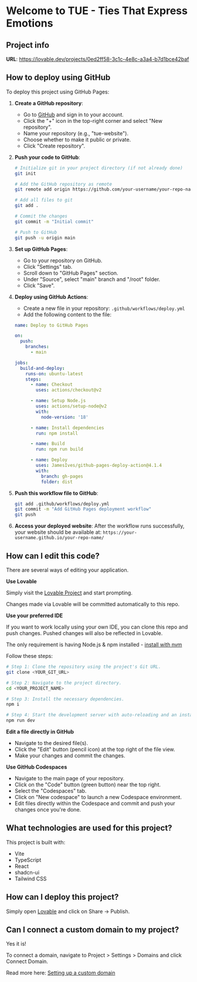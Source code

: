 # Welcome to TUE - Ties That Express Emotions

## Project info

**URL**: https://lovable.dev/projects/0ed2ff58-3c1c-4e8c-a3a4-b7d1bce42baf

## How to deploy using GitHub

To deploy this project using GitHub Pages:

1. **Create a GitHub repository**:
   - Go to [GitHub](https://github.com) and sign in to your account.
   - Click the "+" icon in the top-right corner and select "New repository".
   - Name your repository (e.g., "tue-website").
   - Choose whether to make it public or private.
   - Click "Create repository".

2. **Push your code to GitHub**:
   ```sh
   # Initialize git in your project directory (if not already done)
   git init
   
   # Add the GitHub repository as remote
   git remote add origin https://github.com/your-username/your-repo-name.git
   
   # Add all files to git
   git add .
   
   # Commit the changes
   git commit -m "Initial commit"
   
   # Push to GitHub
   git push -u origin main
   ```

3. **Set up GitHub Pages**:
   - Go to your repository on GitHub.
   - Click "Settings" tab.
   - Scroll down to "GitHub Pages" section.
   - Under "Source", select "main" branch and "/root" folder.
   - Click "Save".

4. **Deploy using GitHub Actions**:
   - Create a new file in your repository: `.github/workflows/deploy.yml`
   - Add the following content to the file:

   ```yaml
   name: Deploy to GitHub Pages

   on:
     push:
       branches:
         - main

   jobs:
     build-and-deploy:
       runs-on: ubuntu-latest
       steps:
         - name: Checkout
           uses: actions/checkout@v2

         - name: Setup Node.js
           uses: actions/setup-node@v2
           with:
             node-version: '18'

         - name: Install dependencies
           run: npm install

         - name: Build
           run: npm run build

         - name: Deploy
           uses: JamesIves/github-pages-deploy-action@4.1.4
           with:
             branch: gh-pages
             folder: dist
   ```

5. **Push this workflow file to GitHub**:
   ```sh
   git add .github/workflows/deploy.yml
   git commit -m "Add GitHub Pages deployment workflow"
   git push
   ```

6. **Access your deployed website**:
   After the workflow runs successfully, your website should be available at:
   `https://your-username.github.io/your-repo-name/`

## How can I edit this code?

There are several ways of editing your application.

**Use Lovable**

Simply visit the [Lovable Project](https://lovable.dev/projects/0ed2ff58-3c1c-4e8c-a3a4-b7d1bce42baf) and start prompting.

Changes made via Lovable will be committed automatically to this repo.

**Use your preferred IDE**

If you want to work locally using your own IDE, you can clone this repo and push changes. Pushed changes will also be reflected in Lovable.

The only requirement is having Node.js & npm installed - [install with nvm](https://github.com/nvm-sh/nvm#installing-and-updating)

Follow these steps:

```sh
# Step 1: Clone the repository using the project's Git URL.
git clone <YOUR_GIT_URL>

# Step 2: Navigate to the project directory.
cd <YOUR_PROJECT_NAME>

# Step 3: Install the necessary dependencies.
npm i

# Step 4: Start the development server with auto-reloading and an instant preview.
npm run dev
```

**Edit a file directly in GitHub**

- Navigate to the desired file(s).
- Click the "Edit" button (pencil icon) at the top right of the file view.
- Make your changes and commit the changes.

**Use GitHub Codespaces**

- Navigate to the main page of your repository.
- Click on the "Code" button (green button) near the top right.
- Select the "Codespaces" tab.
- Click on "New codespace" to launch a new Codespace environment.
- Edit files directly within the Codespace and commit and push your changes once you're done.

## What technologies are used for this project?

This project is built with:

- Vite
- TypeScript
- React
- shadcn-ui
- Tailwind CSS

## How can I deploy this project?

Simply open [Lovable](https://lovable.dev/projects/0ed2ff58-3c1c-4e8c-a3a4-b7d1bce42baf) and click on Share -> Publish.

## Can I connect a custom domain to my project?

Yes it is!

To connect a domain, navigate to Project > Settings > Domains and click Connect Domain.

Read more here: [Setting up a custom domain](https://docs.lovable.dev/tips-tricks/custom-domain#step-by-step-guide)
